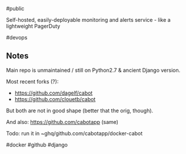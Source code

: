#public

Self-hosted, easily-deployable monitoring and alerts service - like a lightweight PagerDuty

#devops

## Notes
Main repo is unmaintained / still on Python2.7 & ancient Django version.

Most recent forks (?):
- https://github.com/dagelf/cabot
- https://github.com/clouetb/cabot

But both are not in good shape (better that the orig, though).

And also: https://github.com/cabotapp (same)

Todo: run it in ~ghq/github.com/cabotapp/docker-cabot

<!-- Keywords -->
#docker #github #django
<!-- /Keywords -->
